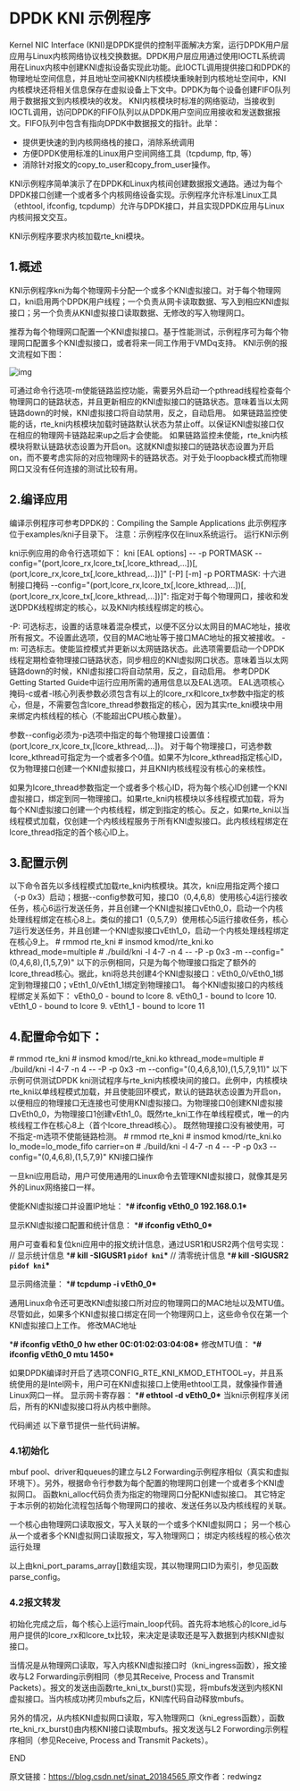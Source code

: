 # DPDK KNI 示例程序

Kernel NIC Interface (KNI)是DPDK提供的控制平面解决方案，运行DPDK用户层应用与Linux内核网络协议栈交换数据。DPDK用户层应用通过使用IOCTL系统调用在Linux内核中创建KNI虚拟设备实现此功能。此IOCTL调用提供接口和DPDK的物理地址空间信息，并且地址空间被KNI内核模块重映射到内核地址空间中，KNI内核模块还将相关信息保存在虚拟设备上下文中。DPDK为每个设备创建FIFO队列用于数据报文到内核模块的收发。
KNI内核模块时标准的网络驱动，当接收到IOCTL调用，访问DPDK的FIFO队列以从DPDK用户空间应用接收和发送数据报文。FIFO队列中包含有指向DPDK中数据报文的指针。此举：

- 提供更快速的到内核网络栈的接口，消除系统调用
- 方便DPDK使用标准的Linux用户空间网络工具（tcpdump, ftp, 等）
- 消除针对报文的copy_to_user和copy_from_user操作。

KNI示例程序简单演示了在DPDK和Linux内核间创建数据报文通路。通过为每个DPDK接口创建一个或者多个内核网络设备实现。示例程序允许标准Linux工具（ethtool, ifconfig, tcpdump）允许与DPDK接口，并且实现DPDK应用与Linux内核间报文交互。

KNI示例程序要求内核加载rte_kni模块。

## 1.概述

KNI示例程序kni为每个物理网卡分配一个或多个KNI虚拟接口。对于每个物理网口，kni启用两个DPDK用户线程；一个负责从网卡读取数据、写入到相应KNI虚拟接口；另一个负责从KNI虚拟接口读取数据、无修改的写入物理网口。

推荐为每个物理网口配置一个KNI虚拟接口。基于性能测试，示例程序可为每个物理网口配置多个KNI虚拟接口，或者将来一同工作用于VMDq支持。
KNI示例的报文流程如下图：

![img](https://pic3.zhimg.com/80/v2-829ed2b15970bc5da646eb231edaa5be_720w.webp)

可通过命令行选项-m使能链路监控功能，需要另外启动一个pthread线程检查每个物理网口的链路状态，并且更新相应的KNI虚拟接口的链路状态。意味着当以太网链路down的时候，KNI虚拟接口将自动禁用，反之，自动启用。
如果链路监控使能的话，rte_kni内核模块加载时链路默认状态为禁止off。以保证KNI虚拟接口仅在相应的物理网卡链路起来up之后才会使能。
如果链路监控未使能，rte_kni内核模块将默认链路状态设置为开启on。这就KNI虚拟接口的链路状态设置为开启on，而不要考虑实际的对应物理网卡的链路状态。对于处于loopback模式而物理网口又没有任何连接的测试比较有用。

## 2.编译应用

编译示例程序可参考DPDK的：Compiling the Sample Applications
此示例程序位于examples/kni子目录下。
注意：示例程序仅在linux系统运行。
运行KNI示例

kni示例应用的命令行选项如下：
kni [EAL options] -- -p PORTMASK --config="(port,lcore_rx,lcore_tx[,lcore_kthread,...])[,(port,lcore_rx,lcore_tx[,lcore_kthread,...])]" [-P] [-m]
-p PORTMASK:
十六进制接口掩码
--config="(port,lcore_rx,lcore_tx[,lcore_kthread,...])[,(port,lcore_rx,lcore_tx[,lcore_kthread,...])]":
指定对于每个物理网口，接收和发送DPDK线程绑定的核心，以及KNI内核线程绑定的核心。

-P:
可选标志，设置的话意味着混杂模式，以便不区分以太网目的MAC地址，接收所有报文。不设置此选项，仅目的MAC地址等于接口MAC地址的报文被接收。
-m:
可选标志。使能监控模式并更新以太网链路状态。此选项需要启动一个DPDK线程定期检查物理接口链路状态，同步相应的KNI虚拟网口状态。意味着当以太网链路down的时候，KNI虚拟接口将自动禁用，反之，自动启用。
参考DPDK Getting Started Guide中运行应用所需的通用信息以及EAL选项。
EAL选项核心掩码-c或者-l核心列表参数必须包含有以上的lcore_rx和lcore_tx参数中指定的核心，但是，不需要包含lcore_thread参数指定的核心，因为其实rte_kni模块中用来绑定内核线程的核心（不能超出CPU核心数量）。

参数--config必须为-p选项中指定的每个物理接口设置值：(port,lcore_rx,lcore_tx,[lcore_kthread,...])。
对于每个物理接口，可选参数lcore_kthread可指定为一个或者多个0值。如果不为lcore_kthread指定核心ID，仅为物理接口创建一个KNI虚拟接口，并且KNI内核线程没有核心的亲核性。

如果为lcore_thread参数指定一个或者多个核心ID，将为每个核心ID创建一个KNI虚拟接口，绑定到同一物理接口。如果rte_kni内核模块以多线程模式加载，将为每个KNI虚拟接口创建一个内核线程，绑定到指定的核心。反之，如果rte_kni以当线程模式加载，仅创建一个内核线程服务于所有KNI虚拟接口。此内核线程绑定在lcore_thread指定的首个核心ID上。

## 3.配置示例

以下命令首先以多线程模式加载rte_kni内核模块。其次，kni应用指定两个接口（-p 0x3）启动；根据--config参数可知，接口0（0,4,6,8）使用核心4运行接收任务，核心6运行发送任务，并且创建一个KNI虚拟接口vEth0_0，启动一个内核处理线程绑定在核心8上。类似的接口1（0,5,7,9）使用核心5运行接收任务，核心7运行发送任务，并且创建一个KNI虚拟接口vEth1_0，启动一个内核处理线程绑定在核心9上。
\# rmmod rte_kni # insmod kmod/rte_kni.ko kthread_mode=multiple # ./build/kni -l 4-7 -n 4 -- -P -p 0x3 -m --config="(0,4,6,8),(1,5,7,9)"
以下的示例相同，只是为每个物理接口指定了额外的lcore_thread核心。据此，kni将总共创建4个KNI虚拟接口：vEth0_0/vEth0_1绑定到物理接口0；vEth1_0/vEth1_1绑定到物理接口1。
每个KNI虚拟接口的内核线程绑定关系如下：
vEth0_0 - bound to lcore 8. vEth0_1 - bound to lcore 10. vEth1_0 - bound to lcore 9. vEth1_1 - bound to lcore 11

## 4.配置命令如下：

\# rmmod rte_kni # insmod kmod/rte_kni.ko kthread_mode=multiple # ./build/kni -l 4-7 -n 4 -- -P -p 0x3 -m --config="(0,4,6,8,10),(1,5,7,9,11)"
以下示例可供测试DPDK kni测试程序与rte_kni内核模块间的接口。此例中，内核模块rte_kni以单线程模式加载，并且使能回环模式，默认的链路状态设置为开启on，以便相应的物理接口无连接也可使用KNI虚拟接口。为物理接口0创建KNI虚拟接口vEth0_0，为物理接口1创建vEth1_0。既然rte_kni工作在单线程模式，唯一的内核线程工作在核心8上（首个lcore_thread核心）。
既然物理接口没有被使用，可不指定-m选项不使能链路检测。
\# rmmod rte_kni # insmod kmod/rte_kni.ko lo_mode=lo_mode_fifo carrier=on # ./build/kni -l 4-7 -n 4 -- -P -p 0x3 --config="(0,4,6,8),(1,5,7,9)"
KNI接口操作

一旦kni应用启动，用户可使用通用的Linux命令去管理KNI虚拟接口，就像其是另外的Linux网络接口一样。

使能KNI虚拟接口并设置IP地址：
***# ifconfig vEth0_0 192.168.0.1\***

显示KNI虚拟接口配置和统计信息：
***# ifconfig vEth0_0\***

用户可查看和复位kni应用中的报文统计信息，通过USR1和USR2两个信号实现：
// 显示统计信息
***# kill -SIGUSR1 `pidof kni`\***
// 清零统计信息
***# kill -SIGUSR2 `pidof kni`\***

显示网络流量：
***# tcpdump -i vEth0_0\***

通用Linux命令还可更改KNI虚拟接口所对应的物理网口的MAC地址以及MTU值。尽管如此，如果多个KNI虚拟接口绑定在同一个物理网口上，这些命令仅在第一个KNI虚拟接口上工作。
修改MAC地址

***# ifconfig vEth0_0 hw ether 0C:01:02:03:04:08\***
修改MTU值：
***# ifconfig vEth0_0 mtu 1450\***

如果DPDK编译时开启了选项CONFIG_RTE_KNI_KMOD_ETHTOOL=y，并且系统使用的是Intel网卡，用户可在KNI虚拟接口上使用ethtool工具，就像操作普通Linux网口一样。
显示网卡寄存器：
***# ethtool -d vEth0_0\***
当kni示例程序关闭后，所有的KNI虚拟接口将从内核中删除。

代码阐述
以下章节提供一些代码讲解。

### **4.1初始化**

mbuf pool、driver和queues的建立与L2 Forwarding示例程序相似（真实和虚拟环境下）。另外，根据命令行参数为每个配置的物理网口创建一个或者多个KNI虚拟网口。
函数kni_alloc代码负责为指定的物理网口分配KNI虚拟接口。
其它特定于本示例的初始化流程包括每个物理网口的接收、发送任务以及内核线程的关联。

一个核心由物理网口读取报文，写入关联的一个或多个KNI虚拟网口；
另一个核心从一个或者多个KNI虚拟网口读取报文，写入物理网口；
绑定内核线程的核心依次运行处理

以上由kni_port_params_array[]数组实现，其以物理网口ID为索引，参见函数parse_config。

### **4.2报文转发**

初始化完成之后，每个核心上运行main_loop代码。首先将本地核心的lcore_id与用户提供的lcore_rx和lcore_tx比较，来决定是读取还是写入数据到内核KNI虚拟接口。

当情况是从物理网口读取，写入内核KNI虚拟接口时（kni_ingress函数），报文接收与L2 Forwarding示例相同（参见其Receive, Process and Transmit Packets）。报文的发送由函数rte_kni_tx_burst()实现，将mbufs发送到内核KNI虚拟接口。当内核成功拷贝mbufs之后，KNI库代码自动释放mbufs。

另外的情况，从内核KNI虚拟网口读取，写入物理网口（kni_egress函数），函数rte_kni_rx_burst()由内核KNI接口读取mbufs。报文发送与L2 Forwording示例程序相同（参见Receive, Process and Transmit Packets）。

END

原文链接：[https://blog.csdn.net/sinat_20184565 ](https://link.zhihu.com/?target=https%3A//blog.csdn.net/sinat_20184565/article/details/92700223%3Fops_request_misc%3D%257B%2522request%255Fid%2522%253A%2522166685730516781432947358%2522%252C%2522scm%2522%253A%252220140713.130102334.pc%255Fall.%2522%257D%26request_id%3D166685730516781432947358%26biz_id%3D0%26utm_medium%3Ddistribute.pc_search_result.none-task-blog-2~all~first_rank_ecpm_v1~rank_v31_ecpm-12-92700223-null-null.142%5Ev62%5Epc_search_tree%2C201%5Ev3%5Eadd_ask%2C213%5Ev1%5Et3_esquery_v2%26utm_term%3Dkni%26spm%3D1018.2226.3001.4187)原文作者：redwingz